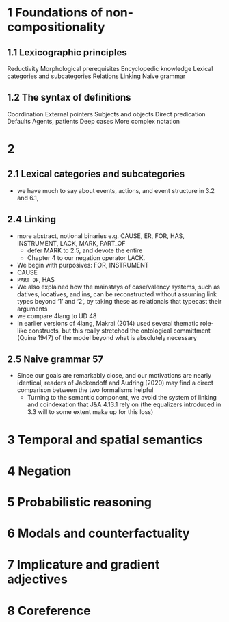 # 1 Foundations of non-compositionality

## 1.1 Lexicographic principles

Reductivity
Morphological prerequisites
Encyclopedic knowledge
Lexical categories and subcategories
Relations
Linking
Naive grammar

## 1.2 The syntax of definitions

Coordination
External pointers
Subjects and objects
Direct predication
Defaults
Agents, patients
Deep cases
More complex notation

# 2 

## 2.1 Lexical categories and subcategories

* we have much to say about events, actions, and event structure
in 3.2 and 6.1,

## 2.4 Linking

* more abstract, notional binaries 
  e.g. CAUSE, ER, FOR, HAS, INSTRUMENT, LACK, MARK, PART_OF
  * defer MARK to 2.5, and devote the entire 
  * Chapter 4 to our negation operator LACK. 
* We begin with purposives: FOR, INSTRUMENT
* CAUSE
* `PART_OF`, HAS
* We also explained how 
  the mainstays of case/valency systems, such as datives, locatives, and ins,
  can be reconstructed without assuming link types beyond ‘1’ and ‘2’, 
  by taking these as relationals that typecast their arguments
* we compare 4lang to UD 48
* In earlier versions of 4lang, Makrai (2014) used several thematic role-like
  constructs, but this really stretched the ontological committment (Quine 1947)
  of the model beyond what is absolutely necessary

## 2.5 Naive grammar 57

* Since our goals are remarkably close, and our motivations are nearly
  identical, readers of Jackendoff and Audring (2020) may find a direct
  comparison between the two formalisms helpful
  * Turning to the semantic component, 
    we avoid the system of linking and coindexation that J&A 4.13.1 rely on 
    (the equalizers introduced in 3.3 will to some extent make up for this loss)

# 3 Temporal and spatial semantics

# 4 Negation

# 5 Probabilistic reasoning

# 6 Modals and counterfactuality

# 7 Implicature and gradient adjectives

# 8 Coreference
